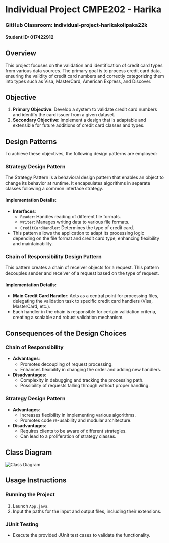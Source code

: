 # Individual Project CMPE202 - Harika

### GitHub Classroom: individual-project-harikakolipaka22k
#### Student ID: 017422912

## Overview
This project focuses on the validation and identification of credit card types from various data sources. The primary goal is to process credit card data, ensuring the validity of credit card numbers and correctly categorizing them into types such as Visa, MasterCard, American Express, and Discover.

## Objective
1. **Primary Objective**: Develop a system to validate credit card numbers and identify the card issuer from a given dataset.
2. **Secondary Objective**: Implement a design that is adaptable and extensible for future additions of credit card classes and types.

## Design Patterns
To achieve these objectives, the following design patterns are employed:

### Strategy Design Pattern
The Strategy Pattern is a behavioral design pattern that enables an object to change its behavior at runtime. It encapsulates algorithms in separate classes following a common interface strategy.

#### Implementation Details:
- **Interfaces**:
    - `Reader`: Handles reading of different file formats.
    - `Writer`: Manages writing data to various file formats.
    - `CreditCardHandler`: Determines the type of credit card.
- This pattern allows the application to adapt its processing logic depending on the file format and credit card type, enhancing flexibility and maintainability.

### Chain of Responsibility Design Pattern
This pattern creates a chain of receiver objects for a request. This pattern decouples sender and receiver of a request based on the type of request.

#### Implementation Details:
- **Main Credit Card Handler**: Acts as a central point for processing files, delegating the validation task to specific credit card handlers (Visa, MasterCard, etc.).
- Each handler in the chain is responsible for certain validation criteria, creating a scalable and robust validation mechanism.

## Consequences of the Design Choices
### Chain of Responsibility
- **Advantages**:
    - Promotes decoupling of request processing.
    - Enhances flexibility in changing the order and adding new handlers.
- **Disadvantages**:
    - Complexity in debugging and tracking the processing path.
    - Possibility of requests falling through without proper handling.

### Strategy Design Pattern
- **Advantages**:
    - Increases flexibility in implementing various algorithms.
    - Promotes code re-usability and modular architecture.
- **Disadvantages**:
    - Requires clients to be aware of different strategies.
    - Can lead to a proliferation of strategy classes.

## Class Diagram
![Class Diagram]()

## Usage Instructions
### Running the Project
1. Launch `App.java`.
2. Input the paths for the input and output files, including their extensions.

### JUnit Testing
- Execute the provided JUnit test cases to validate the functionality.

